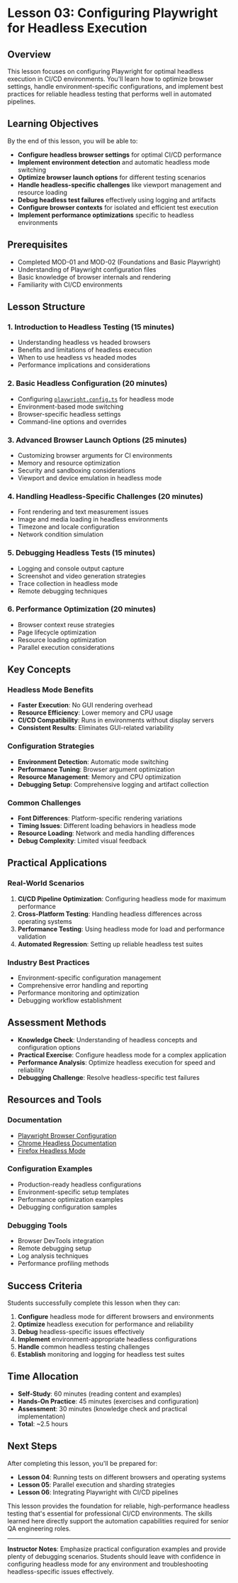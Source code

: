 # Lesson 03: Configuring Playwright for Headless Execution

## Overview

This lesson focuses on configuring Playwright for optimal headless execution in CI/CD environments. You'll learn how to optimize browser settings, handle environment-specific configurations, and implement best practices for reliable headless testing that performs well in automated pipelines.

## Learning Objectives

By the end of this lesson, you will be able to:

- **Configure headless browser settings** for optimal CI/CD performance
- **Implement environment detection** and automatic headless mode switching
- **Optimize browser launch options** for different testing scenarios
- **Handle headless-specific challenges** like viewport management and resource loading
- **Debug headless test failures** effectively using logging and artifacts
- **Configure browser contexts** for isolated and efficient test execution
- **Implement performance optimizations** specific to headless environments

## Prerequisites

- Completed MOD-01 and MOD-02 (Foundations and Basic Playwright)
- Understanding of Playwright configuration files
- Basic knowledge of browser internals and rendering
- Familiarity with CI/CD environments

## Lesson Structure

### 1. Introduction to Headless Testing (15 minutes)
- Understanding headless vs headed browsers
- Benefits and limitations of headless execution
- When to use headless vs headed modes
- Performance implications and considerations

### 2. Basic Headless Configuration (20 minutes)
- Configuring [`playwright.config.ts`](playwright.config.ts:1) for headless mode
- Environment-based mode switching
- Browser-specific headless settings
- Command-line options and overrides

### 3. Advanced Browser Launch Options (25 minutes)
- Customizing browser arguments for CI environments
- Memory and resource optimization
- Security and sandboxing considerations
- Viewport and device emulation in headless mode

### 4. Handling Headless-Specific Challenges (20 minutes)
- Font rendering and text measurement issues
- Image and media loading in headless environments
- Timezone and locale configuration
- Network condition simulation

### 5. Debugging Headless Tests (15 minutes)
- Logging and console output capture
- Screenshot and video generation strategies
- Trace collection in headless mode
- Remote debugging techniques

### 6. Performance Optimization (20 minutes)
- Browser context reuse strategies
- Page lifecycle optimization
- Resource loading optimization
- Parallel execution considerations

## Key Concepts

### Headless Mode Benefits
- **Faster Execution**: No GUI rendering overhead
- **Resource Efficiency**: Lower memory and CPU usage
- **CI/CD Compatibility**: Runs in environments without display servers
- **Consistent Results**: Eliminates GUI-related variability

### Configuration Strategies
- **Environment Detection**: Automatic mode switching
- **Performance Tuning**: Browser argument optimization
- **Resource Management**: Memory and CPU optimization
- **Debugging Setup**: Comprehensive logging and artifact collection

### Common Challenges
- **Font Differences**: Platform-specific rendering variations
- **Timing Issues**: Different loading behaviors in headless mode
- **Resource Loading**: Network and media handling differences
- **Debug Complexity**: Limited visual feedback

## Practical Applications

### Real-World Scenarios
1. **CI/CD Pipeline Optimization**: Configuring headless mode for maximum performance
2. **Cross-Platform Testing**: Handling headless differences across operating systems
3. **Performance Testing**: Using headless mode for load and performance validation
4. **Automated Regression**: Setting up reliable headless test suites

### Industry Best Practices
- Environment-specific configuration management
- Comprehensive error handling and reporting
- Performance monitoring and optimization
- Debugging workflow establishment

## Assessment Methods

- **Knowledge Check**: Understanding of headless concepts and configuration options
- **Practical Exercise**: Configure headless mode for a complex application
- **Performance Analysis**: Optimize headless execution for speed and reliability
- **Debugging Challenge**: Resolve headless-specific test failures

## Resources and Tools

### Documentation
- [Playwright Browser Configuration](https://playwright.dev/docs/test-configuration#basic-configuration)
- [Chrome Headless Documentation](https://developer.chrome.com/docs/chromium/new-headless)
- [Firefox Headless Mode](https://developer.mozilla.org/en-US/docs/Mozilla/Firefox/Headless_mode)

### Configuration Examples
- Production-ready headless configurations
- Environment-specific setup templates
- Performance optimization examples
- Debugging configuration samples

### Debugging Tools
- Browser DevTools integration
- Remote debugging setup
- Log analysis techniques
- Performance profiling methods

## Success Criteria

Students successfully complete this lesson when they can:

1. **Configure** headless mode for different browsers and environments
2. **Optimize** headless execution for performance and reliability
3. **Debug** headless-specific issues effectively
4. **Implement** environment-appropriate headless configurations
5. **Handle** common headless testing challenges
6. **Establish** monitoring and logging for headless test suites

## Time Allocation

- **Self-Study**: 60 minutes (reading content and examples)
- **Hands-On Practice**: 45 minutes (exercises and configuration)
- **Assessment**: 30 minutes (knowledge check and practical implementation)
- **Total**: ~2.5 hours

## Next Steps

After completing this lesson, you'll be prepared for:
- **Lesson 04**: Running tests on different browsers and operating systems
- **Lesson 05**: Parallel execution and sharding strategies
- **Lesson 06**: Integrating Playwright with CI/CD pipelines

This lesson provides the foundation for reliable, high-performance headless testing that's essential for professional CI/CD environments. The skills learned here directly support the automation capabilities required for senior QA engineering roles.

---

**Instructor Notes**: Emphasize practical configuration examples and provide plenty of debugging scenarios. Students should leave with confidence in configuring headless mode for any environment and troubleshooting headless-specific issues effectively.
